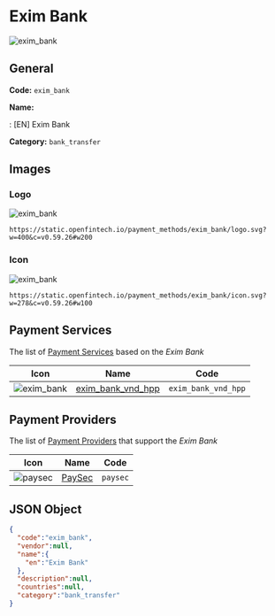 
# Exim Bank 
![exim_bank](https://static.openfintech.io/payment_methods/exim_bank/logo.svg?w=400&c=v0.59.26#w200)  

## General 
**Code:** `exim_bank` 
 
**Name:** 
 
:	[EN] Exim Bank 
 
**Category:** `bank_transfer` 
 

## Images 

### Logo 
![exim_bank](https://static.openfintech.io/payment_methods/exim_bank/logo.svg?w=400&c=v0.59.26#w200)  

```
https://static.openfintech.io/payment_methods/exim_bank/logo.svg?w=400&c=v0.59.26#w200
```  

### Icon 
![exim_bank](https://static.openfintech.io/payment_methods/exim_bank/icon.svg?w=278&c=v0.59.26#w100)  

```
https://static.openfintech.io/payment_methods/exim_bank/icon.svg?w=278&c=v0.59.26#w100
```  

## Payment Services 
 
The list of [Payment Services](#) based on the _Exim Bank_ 

|Icon|Name|Code| 
|:---:|:---:|:---:| 
|![exim_bank](https://static.openfintech.io/payment_methods/exim_bank/icon.svg?w=278&c=v0.59.26#w100) |[exim_bank_vnd_hpp](#)|`exim_bank_vnd_hpp`| 
 

## Payment Providers 
 
The list of [Payment Providers](/providers) that support the _Exim Bank_ 

|Icon|Name|Code| 
|:---:|:---:|:---:| 
|![paysec](https://static.openfintech.io/payment_providers/paysec/icon.png?w=278&c=v0.59.26#w100) |[PaySec](/payment-providers/paysec)|`paysec`| 
 

## JSON Object 

```json
{
  "code":"exim_bank",
  "vendor":null,
  "name":{
    "en":"Exim Bank"
  },
  "description":null,
  "countries":null,
  "category":"bank_transfer"
}
```  
